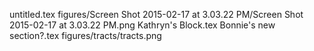 untitled.tex
figures/Screen Shot 2015-02-17 at 3.03.22 PM/Screen Shot 2015-02-17 at 3.03.22 PM.png
Kathryn's Block.tex
Bonnie's new section?.tex
figures/tracts/tracts.png